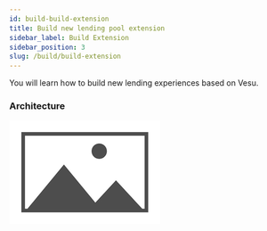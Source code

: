 ```yaml
---
id: build-build-extension
title: Build new lending pool extension
sidebar_label: Build Extension
sidebar_position: 3
slug: /build/build-extension
---
```


You will learn how to build new lending experiences based on Vesu.

### Architecture

![My Image](images/placeholder.png)